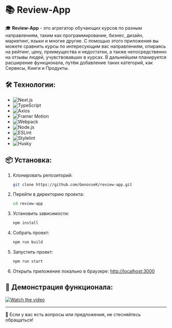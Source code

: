 # 📚 Review-App

🎓 **Review-App** - это агрегатор обучающих курсов по разным направлениям, таким как программирование, бизнес, дизайн, маркетинг, языки и многие другие. С помощью этого приложения вы можете сравнить курсы по интересующим вас направлениям, опираясь на рейтинг, цену, преимущества и недостатки, а также непосредственно на отзывы людей, учувствовавших в курсах. В дальнейшем планируется расширение функционала, путём добавление таких категорий, как Сервисы, Книги и Продукты.

## 🛠️ Технологии:

- ![Next.js](https://img.shields.io/badge/Next.js-000000?logo=next.js&logoColor=white)
- ![TypeScript](https://img.shields.io/badge/TypeScript-007ACC?logo=typescript&logoColor=white)
- ![Axios](https://img.shields.io/badge/Axios-5A29E4?logo=axios&logoColor=white)
- ![Framer Motion](https://img.shields.io/badge/Framer%20Motion-0055FF?logo=framer&logoColor=white)
- ![Webpack](https://img.shields.io/badge/Webpack-8DD6F9?logo=webpack&logoColor=black)
- ![Node.js](https://img.shields.io/badge/Node.js-339933?logo=node.js&logoColor=white)
- ![ESLint](https://img.shields.io/badge/ESLint-4B32C3?logo=eslint&logoColor=white)
- ![Stylelint](https://img.shields.io/badge/Stylelint-263238?logo=stylelint&logoColor=white)
- ![Husky](https://img.shields.io/badge/Husky-000000?logo=husky&logoColor=white)

## 📦 Установка:

1. Клонировать репозиторий:
   ```sh
   git clone https://github.com/GenosseK/review-app.git
   ```
2. Перейти в директорию проекта:
   ```sh
   cd review-app
   ```
3. Установить зависимости:
   ```sh
   npm install
   ```
4. Собрать проект:
   ```sh
   npm run build
   ```
5. Запустить проект:
   ```sh
   npm run start
   ```
6. Открыть приложение локально в браузере: [http://localhost:3000](http://localhost:3000)

## 🎥 Демонстрация функционала:

[![Watch the video](https://img.youtube.com/vi/tIe7bmg-dv8/0.jpg)](https://youtu.be/tIe7bmg-dv8)

---

💬 Если у вас есть вопросы или предложения, не стесняйтесь обращаться!
